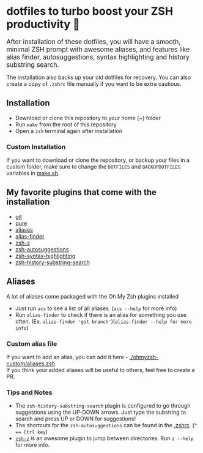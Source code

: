 # dotfiles to turbo boost your ZSH productivity 🚀

<span style="font-size:larger;">After installation of these dotfiles, you will have a smooth, minimal ZSH prompt with awesome aliases, and features like alias finder, autosuggestions, syntax highlighting and history substring search.<span style="font-size:larger;">

The installation also backs up your old dotfiles for recovery. You can also create a copy of `.zshrc` file manually if you want to be extra cautious.

## Installation

- Download or clone this repository to your home (~) folder
- Run `make` from the root of this repository
- Open a `zsh` terminal again after installation

### Custom Installation
If you want to download or clone the repository, or backup your files in a custom folder, make sure to change the `DOTFILES` and `BACKUPDOTFILES` variables in [make.sh](./make.sh).

## My favorite plugins that come with the installation
- [git](https://github.com/ohmyzsh/ohmyzsh/blob/master/plugins/git) 
- [pure](https://github.com/sindresorhus/pure)
- [aliases](https://github.com/ohmyzsh/ohmyzsh/blob/master/plugins/aliases) 
- [alias-finder](https://github.com/ohmyzsh/ohmyzsh/blob/master/plugins/alias-finder) 
- [zsh-z](https://github.com/agkozak/zsh-z) 
- [zsh-autosuggestions](https://github.com/zsh-users/zsh-autosuggestions) 
- [zsh-syntax-highlighting](https://github.com/zsh-users/zsh-syntax-highlighting) 
- [zsh-history-substring-search](https://github.com/zsh-users/zsh-history-substring-search)

## Aliases
A lot of aliases come packaged with the Oh My Zsh plugins installed
- Just run `acs` to see a list of all aliases. (`acs --help` for more info)
- Run `alias-finder` to check if there is an alias for something you use often. (Ex. `alias-finder 'git branch'`)(`alias-finder --help for more info`)

### Custom alias file 
If you want to add an alias, you can add it here - [./ohmyzsh-custom/aliases.zsh](./ohmyzsh-custom/aliases.zsh). <br>
If you think your added aliases will be useful to others, feel free to create a PR.

### Tips and Notes
- The `zsh-history-substring-search` plugin is configured to go through suggestions using the UP-DOWN arrows. Just type the substring to search and press UP or DOWN for suggestions!
- The shortcuts for the `zsh-autosuggestions` can be found in the [.zshrc](./zshrc). (`^ == Ctrl key`)
- [`zsh-z`](https://github.com/agkozak/zsh-z) is an awesome plugin to jump between directories. Run `z --help` for more info.
